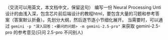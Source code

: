 （交流可以用英文，本文档中文，保留这句）
编写一份 Neural Processing Unti 设计的由浅入深，包含芯片前后端设计的教程html，要包含大量的习题和参考答案（答案默认折叠）。先划分大纲，然后逐节逐小节细化展开。
当需要时，可以通过 `gemini -p "深入回答：<要问的问题> -m gemini-2.5-pro"` 来获取 gemini-2.5-pro 的参考意见(只问 2.5-pro 不问别人)
